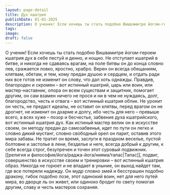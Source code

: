 ```yaml
---
layout: page-detail
title: Дух кшатрия
publishDate: 01-01-2025
description: О ученик! Если хочешь ты стать подобно Вишвамитре йогом-героем  кшатрия дух в себе пестуй и денно, и нощно. Не отступает кшатрий в битве, и никогда не сдаваясь врагам,  на поле битвы он до конца словно лев...
tags:
image:
draft: false
---
```

О ученик! Если хочешь ты стать подобно Вишвамитре йогом-героем  кшатрия дух в себе пестуй и денно, и нощно. Не отступает кшатрий в битве, и никогда не сдаваясь врагам,  на поле битвы он до конца словно лев,  сражается ловко, яростно, храбро. Верен он всегда обещаниям, клятвам, обетам,  и тем, кому предан душою и сердцем,  и отдать ради них все готов  не изменит он слову, что дал хоть однажды. Правдив, благороден и скромен – вот истинный кшатрий,  царь или воин, или мастер-наставник,  опора он всем существам и защитник,  помогает другим, он сам взамен ничего не прося и ни в чем не нуждаясь,  долг, благородство, честь и отвага – вот истинный кшатрия облик. Не уронит он честь, не предаст идеалы, не оставит он клятвы,  перед врагом он не дрогнет,  не изменит он дхарме и долгу, ибо честь для него –  превыше всего, а всех хуже – позор и бесчестье, забвение духа кшатрийского,  вот истинный кшатрия дух. Как истиный мастер велик он в искусстве своем,  он методу предан до самозабвенья,  идет по пути он легко и словно дикий мустанг, словно свободный орел он парит, оставив этого мира забавы. Не тратит он время, заслуги в праздном веселье,  пустой болтовне и застолье  в лени, безделье и неге,  всегда добрый к другим, к себе всегда строг, безупречен и точен  этот суровый подвижник. [[религия и философия/йога/раджа-йога/нияма/тапас|Тапас]], подвиг, совершенство в искусстве своем и тренировки –  вот истинный кшатрия образ. Никогда не горюет и не впадает в уныние,  он выход найдет там, где все потеряли надежду. Он мудр словно змей и бесстрашен подобно дракону,  гибок подобно лозе, этот одинокий воин,  нет для него путей мира, во дворце ль он живет, или  одиноко бродит по свету помогая другим, славу и честь мастеров сохраняя.